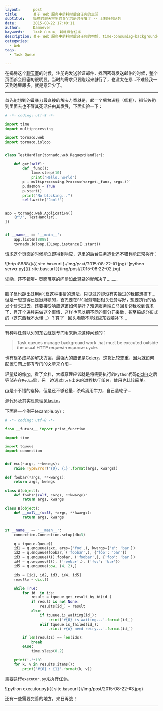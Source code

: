 ```yaml
---
layout:      post
title:       关于 Web 服务中的耗时后台任务的意淫
subtitle:    捣腾的聊天室里的某个坑是时候填了 -- 土制任务队列
date:        2015-08-22 17:00:11
author:      Damnever
keywords:    Task Queue, 耗时后台任务
description: 关于 Web 服务中的耗时后台任务的构想, time-consuming-background-tasks-in-web-service
categories:
  - Web
tags:
  - Task Queue

---
```


在捣腾这个[聊天室](https://github.com/Damnever/Chat-Room)的时候，注册完发送验证邮件、找回密码发送邮件的时候，整个页面都会阻塞的很明显，当时的需求只要跑起来就行了，也没太在意...不难怪我一天到晚屎尿多，就是意淫少了。

---

首先能想到的最暴力最直接的解决方案就是，起一个后台进程（线程），把任务扔到里面去也不管其死活任由其发展，下面实验一下：

```Python
# -*- coding: utf-8 -*-

import time
import multiprocessing

import tornado.web
import tornado.ioloop


class TestHandler(tornado.web.RequestHandler):

    def get(self):
        def _func():
            time.sleep(10)
            print("Hello, world")
        p = multiprocessing.Process(target=_func, args=())
        p.daemon = True
        p.start()
        print("No blocking...")
        self.write("Cool!")


app = tornado.web.Application([
    (r"/", TestHandler),
])


if __name__ == '__main__':
    app.listen(8888)
    tornado.ioloop.IOLoop.instance().start()
```

请求这个页面的时候能立即得到响应，这里的后台任务造化还不错也能正常执行：

![http :8888/]({{ site.baseurl }}/img/post/2015-08-22-01.jpg)
![python server.py]({{ site.baseurl }}/img/post/2015-08-22-02.jpg)

诶呦，还不错喔~ 页面阻塞的问题如此轻易的就解决了.........

---

脑子里也蹦出过用`RPC`做这种事情的想法，只见过的却没有实操过的我都想操下... 但是一想觉得还是挺麻烦的，首先要在`RPC`服务端把相关任务写好，想要执行的话发个请求过去，还要接受响应这该如何是好？难道服务端立马回复说我收到请求了，再开个进程来做这个事情，这样也可以把不同的事分开来做，甚至搞成分布式的（这东西我不太懂...）？算了，回头看能不能找些东西脑补下...

---

有种叫任务队列的东西就是专门用来解决这种问题的：

> Task queues manage background work that must be executed outside the usual HTTP request-response cycle.

也有很多成熟的解决方案，最强大的应该是[Celery](http://www.celeryproject.org/)，这货比较笨重，因为就如何配置它网上都有专门的文章来介绍...

轻量级的像[rq](http://python-rq.org/)，看了文档，大概原理应该就是将需要执行的`Python`代码[pickle](https://docs.python.org/2/library/pickle.html)之后等储存在`Redis`里，另一边通过`fork`出来的进程执行任务，使用也比较简单。

[rq](http://python-rq.org/)是个不错的选择，但是还不够轻量...杀鸡焉用牛刀，自己造轮子...

源代码及其实现原理见[taskq](https://github.com/Damnever/Chat-Room/tree/master/taskq)。

下面是一个例子([example.py](https://github.com/Damnever/Chat-Room/blob/master/taskq/example.py))：

```Python
# -*- coding: utf-8 -*-

from __future__ import print_function

import time

import tqueue
import connection


def exc(*args, **kwargs):
    raise TypeError('{0}, {1}'.format(args, kwargs))

def foobar(*args, **kwargs):
    return args, kwargs

class A(object):
    def foobar(self, *args, **kwargs):
        return args, kwargs

class B(object):
    def __call__(self, *args, **kwargs):
        return args, kwargs


if __name__ == '__main__':
    connection.Connection.setup(db=3)

    q = tqueue.Queue()
    id1 = q.enqueue(exc, args=('foo',), kwargs={'e': 'bar'})
    id2 = q.enqueue(foobar, ('foobar',), {'foo': 'bar'})
    id3 = q.enqueue(A().foobar, ('foobar',), {'foo': 'bar'})
    id4 = q.enqueue(B(), ('foobar',), {'foo': 'bar'})
    id5 = q.enqueue(pow, (4, 2),)

    ids = [id1, id2, id3, id4, id5]
    results = dict()

    while True:
        for id_ in ids:
            result = tqueue.get_result_by_id(id_)
            if result is not None:
                results[id_] = result
            else:
                if tqueue.is_waiting(id_):
                    print('#{0} is waiting...'.format(id_))
                elif tqueue.is_failed(id_):
                    print('#{0} need retry...'.format(id_))

        if len(results) == len(ids):
            break
        else:
            time.sleep(0.2)

    print('-'*10)
    for k, v in results.items():
        print('#{0} : {1}'.format(k, v))
```

需要运行`executor.py`来执行任务。

![python executor.py]({{ site.baseurl }}/img/post/2015-08-22-03.jpg)

还有一些需要完善的地方，来日再战！

***